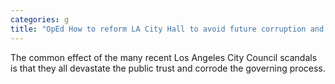 ```yaml
---
categories: g
title: "OpEd How to reform LA City Hall to avoid future corruption and scandal"
---
```

The common effect of the many recent Los Angeles City Council scandals is that they all devastate the public trust and corrode the governing process.